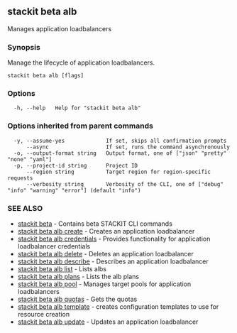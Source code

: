 ## stackit beta alb

Manages application loadbalancers

### Synopsis

Manage the lifecycle of application loadbalancers.

```
stackit beta alb [flags]
```

### Options

```
  -h, --help   Help for "stackit beta alb"
```

### Options inherited from parent commands

```
  -y, --assume-yes             If set, skips all confirmation prompts
      --async                  If set, runs the command asynchronously
  -o, --output-format string   Output format, one of ["json" "pretty" "none" "yaml"]
  -p, --project-id string      Project ID
      --region string          Target region for region-specific requests
      --verbosity string       Verbosity of the CLI, one of ["debug" "info" "warning" "error"] (default "info")
```

### SEE ALSO

* [stackit beta](./stackit_beta.md)	 - Contains beta STACKIT CLI commands
* [stackit beta alb create](./stackit_beta_alb_create.md)	 - Creates an application loadbalancer
* [stackit beta alb credentials](./stackit_beta_alb_credentials.md)	 - Provides functionality for application loadbalancer credentials
* [stackit beta alb delete](./stackit_beta_alb_delete.md)	 - Deletes an application loadbalancer
* [stackit beta alb describe](./stackit_beta_alb_describe.md)	 - Describes an application loadbalancer
* [stackit beta alb list](./stackit_beta_alb_list.md)	 - Lists albs
* [stackit beta alb plans](./stackit_beta_alb_plans.md)	 - Lists the alb plans
* [stackit beta alb pool](./stackit_beta_alb_pool.md)	 - Manages target pools for application loadbalancers
* [stackit beta alb quotas](./stackit_beta_alb_quotas.md)	 - Gets the quotas
* [stackit beta alb template](./stackit_beta_alb_template.md)	 - creates configuration templates to use for resource creation
* [stackit beta alb update](./stackit_beta_alb_update.md)	 - Updates an application loadbalancer

